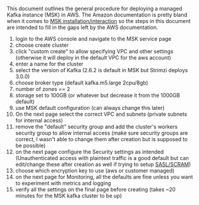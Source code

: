 This document outlines the general procedure for deploying a managed Kafka instance (MSK) in AWS. 
The Amazon documentation is pretty bland when it comes to [MSK installation/interaction](https://docs.aws.amazon.com/msk/latest/developerguide/create-cluster.html) so the steps in this document are intended to fill in the gaps left by the AWS documentation.

1. login to the AWS console and navigate to the MSK service page
2. choose create cluster
3. click "custom create" to allow specifying VPC and other settings (otherwise it will deploy in the default VPC for the aws account)
4. enter a name for the cluster
5. select the version of Kafka (2.6.2 is default in MSK but Strimzi deploys 3.0.0)
6. choose broker type (default kafka.m5.large 2cpu/8gb)
7. number of zones == 2 
8. storage set to 100GB (or whatever but decrease it from the 1000GB default)
9. use MSK default configuration (can always change this later)
10. On the next page select the correct VPC and subnets (private subnets for internal access)
11. remove the "default" security group and add the cluster's workers security group to allow internal access (make sure security groups are correct, I wasn't able to change them after creation but is supposed to be possible)
12. on the next page configure the Security settings as intended (Unauthenticated access with plaintext traffic is a good default but can edit/change these after creation as well if trying to setup [SASL/SCRAM](https://docs.aws.amazon.com/msk/latest/developerguide/msk-password.html#msk-password-tutorial))
13. choose which encryption key to use (aws or customer managed)
14. on the next page for Monitoring, all the defaults are fine unless you want to experiment with metrics and logging
15. verify all the settings on the final page before creating (takes ~20 minutes for the MSK kafka cluster to be up)
